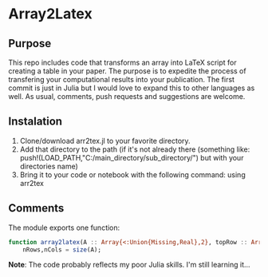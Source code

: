 # Array2Latex
## Purpose
This repo includes code that transforms an array into LaTeX script for creating a table in your paper. The purpose is to expedite the process of transfering your computational results into your publication. The first commit is just in Julia but I would love to expand this to other languages as well. As usual, comments, push requests and suggestions are welcome. 

## Instalation
1. Clone/download arr2tex.jl to your favorite directory.
2. Add that directory to the path (if it's not already there (something like: push!(LOAD_PATH,"C:/main_directory/sub_directory/") but with your directories name)
3. Bring it to your code or notebook with the following command:  using arr2tex

## Comments
The module exports one function:

```julia
function array2latex(A :: Array{<:Union{Missing,Real},2}, topRow :: Array{<:Union{Missing,String},2}, leftCol :: Array{<:Union{Missing,String},2})
    nRows,nCols = size(A);
```
    
**Note**: The code probably reflects my poor Julia skills. I'm still learning it...
